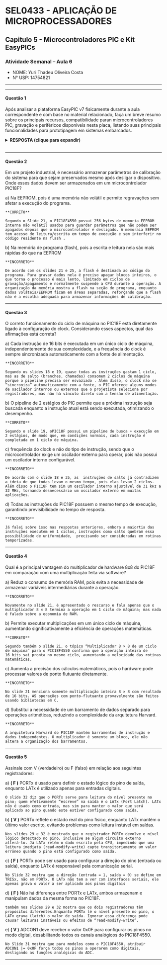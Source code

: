  # SEL0433 - APLICAÇÃO DE MICROPROCESSADORES

## Capitulo 5 - Microcontroladores PIC e Kit EasyPICs

###  Atividade Semanal – Aula 6

 - NOME: Yuri Thadeu Oliveira Costa   
 - N° USP: 14754821
  
***
***

#### Questão 1

Após analisar a plataforma EasyPIC v7 fisicamente durante a aula correspondente e com base no material relacionado, faça um breve resumo sobre os principais recursos, compatibilidade paran microcontroladores PIC, gravação e periféricos disponíveis nesta placa, listando suas principais funcionalidades para prototipagem em sistemas embarcados.


<details>
<summary><strong>RESPOSTA (clique para expandir)</strong></summary>

RESPOSTA: A EasyPIC v7 combina alto alcance de microcontroladores PIC de 8 bits com programador USB embarcado, seleção de tensão e um rico conjunto de periféricos didáticos (botões, LEDs, displays e ADC) — tudo acessível via conectores múltiplos e mikroBUS. Isso torna a placa ideal para prototipagem rápida de sistemas embarcados, testes de firmware em diferentes PICs e integração de módulos externos sem necessidade de solda ou ferramentas adicionais.

</details>
<br>

***

#### Questão 2

Em um projeto industrial, é necessário armazenar parâmetros de calibração do sistema para que sejam preservados mesmo após desligar o dispositivo. Onde esses dados devem ser armazenados em um microcontrolador PIC18F?

a) Na EEPROM, pois é uma memória não volátil e permite regravações sem afetar a execução do programa.

    **CORRETO**

    Segundo o Slide 21, o PIC18F4550 possui 256 bytes de memoria EEPROM interna não volátil usados para guardar parâmetros que não podem ser apagados depois que o microcontrolador é desligado. A memoraia EEPROM tem acesso de leitura/escrita em tempo de execução e sem interferir no código residente na flash .

b) Na memória de programa (flash), pois a escrita e leitura nela são mais rápidas do que na EEPROM

    **INCORRETO**

    De acordo com os slides 21 e 25, a flash é destinada ao código do programa. Para gravar dados nela é preciso apagar blocos inteiros, o que torna o processo é mais lento, limitado em ciclos de gravação/apagamento e normalmente suspende a CPU durante a operação. A organização da memória mostra a flash na seção de programa, enquanto dados voláteis/EEPROM ficam em áreas separadas, reforçando que a flash não é a escolha adequada para armazenar informações de calibração.

***
#### Questão 3

O correto funcionamento do ciclo de máquina no PIC18F está diretamente ligado à configuração do clock. Considerando esses aspectos, qual das afirmações está correta?

a) Cada instrução de 16 bits é executada em um único ciclo de máquina, independentemente de sua complexidade, e a frequência do clock é sempre sincronizada automaticamente com a fonte de alimentação.

    **INCORRETO**
    
    Segundo os slides 18 e 19, quase todas as instruções gastam 1 ciclo, mas as de salto (branches, chamadas) consomem 2 ciclos de máquina porque o pipeline precisa ser esvaziado . Além disso, o clock não se “sincroniza” automaticamente com a fonte, o PIC oferece alguns modos de oscilador internos ou externos que o projetista seleciona por registradores, mas não há vínculo direto com a tensão de alimentação.

b) O pipeline de 2 estágios do PIC permite que a próxima instrução seja buscada enquanto a instrução atual está sendo executada, otimizando o desempenho.

    **CORRETO**
    
    Segundo o slide 19, oPIC18F possui um pipeline de busca + execução em 2 estágios, de modo que, em condições normais, cada instrução é completada em 1 ciclo de máquina.

c) frequência do clock e não do tipo de instrução, sendo que o microcontrolador exige um oscilador externo para operar, pois não possui um oscilador interno configurável.

    **INCORRETO**

    De acordo com o slide 18 e 35, as  instruções de salto já contradizem a ideia de que todas levam o mesmo tempo, pois elas levam 2 ciclos. Além disso o PIC18F tem sim um oscilador interno ajustável de 31 kHz a 32 MHz, tornando desnecessário um oscilador externo em muitas aplicações.

d) Todas as instruções do PIC18F possuem o mesmo tempo de execução, garantindo previsibilidade no tempo de resposta.

    **INCORRETO**
    
    Já falei sobre isso nas respostas anteriores, embora a maiortia das instruções executem em 1 ciclos, instruções como salto quebram essa possibilidade de uniformidade,  precisando ser consideradas em rotinas temporizadas.

***
#### Questão 4

Qual é a principal vantagem do multiplicador de hardware 8x8 do PIC18F em comparação com uma multiplicação feita via software?

a) Reduz o consumo de memória RAM, pois evita a necessidade de armazenar variáveis intermediárias durante a operação.

    **INCORRETO**
    
    Novamente no slide 21, é apresentado o rescurso e fala apenas que o multiplicador 8 × 8 termina a operação em 1 ciclo de máquina; mas nada é falado sobre a economia de RAM.

b) Permite executar multiplicações em um único ciclo de máquina, aumentando significativamente a eficiência de operações matemáticas.

    **CORRETO**
    
    Segundo também o slide 21, o tópico “Multiplicador 8 × 8 de um ciclo de máquina” para o PIC18F4550 confirma que a operação inteira de 16 bits sai pronta no mesmo ciclo, aumentando a velocidade das rotinas matemáticas.

c) Aumenta a precisão dos cálculos matemáticos, pois o hardware pode processar valores de ponto flutuante diretamente.

    **INCORRETO**
    
    No slide 21 menciona somente multiplicação inteira 8 × 8 com resultado de 16 bits. AS operações com ponto‑flutuante provavelmente são feitos usando bibliotecas em C. 


d) Substitui a necessidade de um barramento de dados separado para operações aritméticas, reduzindo a complexidade da arquitetura Harvard.

    **INCORRETO**
    
    A arquitetura Harvard do PIC18F mantém barramentos de instrução e dados independentes. O multiplicador é somente um bloco, ele não altera a organização dos barramentos.

***
#### Questão 5

Assinale com V (verdadeiro) ou F (falso) em relação aos seguintes registradores:

a) **( F )** PORTx é usado para definir o estado lógico do pino de saída, enquanto LATx é utilizado apenas para entradas digitais.

    O slide 32 diz que o PORTx serve para leitura do nível presente no pino; quem efetivamente “escreve” na saída é o LATx (Port Latch). LATx não é usado como entrada, mas sim para manter o valor que será aplicado ao pino quando este estiver configurado como saída.

b) **( V )** PORTx reflete o estado real do pino físico, enquanto LATx mantém o último valor escrito, evitando problemas como leitura instável em saídas.

    Nos slides 29 e 32 é mostrado que o registrador PORTx devolve o nível lógico detectado no pino, inclusive se algum circuito externo alterá‑lo. Já LATx retém o dado escrito pela CPU, impedindo que uma leitura imediata (read‑modify‑write) capte transitoriamente um valor errôneo quando o pino está configurado como saída.

c) **( F )** PORTx pode ser usado para configurar a direção do pino (entrada ou saída), enquanto LATx é responsável pela comunicação serial.

    No Slide 32 mostra que a direção (entrada = 1, saída = 0) se define em TRISx, não em PORTx. O LATx não tem a ver com interfaces seriais, ele apenas grava o valor a ser aplicado aos pinos digitais

d) **( F )** Não há diferença entre PORTx e LATx, ambos armazenam e manipulam dados da mesma forma no PIC18F.

    também nos slides 29 e 32 mostra que os dois registradores têm propósitos diferentes.Enquanto PORTx lê o nível presente no pino, o LATx grava (latch) o valor de saída. Ignorar essa diferença pode causar leituras instáveis ou efeitos de “read‑modify‑write”.

e) **( V )** ADCON1 deve receber o valor 0x0F para configurar os pinos no modo digital, desabilitando todos os canais analógicos do PIC18F4550.

    No Slide 31 mostra que para modelos como o PIC18F4550, atribuir ADCON1 |= 0x0F força todos os pinos a operarem como digitais, desligando as funções analógicas do ADC.

***